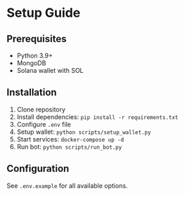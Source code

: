 # Setup Guide

## Prerequisites

- Python 3.9+
- MongoDB
- Solana wallet with SOL

## Installation

1. Clone repository
2. Install dependencies: `pip install -r requirements.txt`
3. Configure `.env` file
4. Setup wallet: `python scripts/setup_wallet.py`
5. Start services: `docker-compose up -d`
6. Run bot: `python scripts/run_bot.py`

## Configuration

See `.env.example` for all available options.
